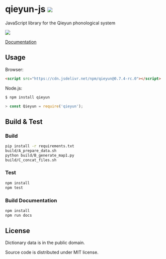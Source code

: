 # qieyun-js [![](https://data.jsdelivr.com/v1/package/npm/qieyun/badge)](https://www.jsdelivr.com/package/npm/qieyun)

JavaScript library for the Qieyun phonological system

![](https://nk2028.shn.hk/qieyun-js/demo/qieyun-js.png)

[Documentation](https://nk2028.shn.hk/qieyun-js/)

## Usage

Browser:

```html
<script src="https://cdn.jsdelivr.net/npm/qieyun@0.7.4-rc.0"></script>
```

Node.js:

```sh
$ npm install qieyun
```

```javascript
> const Qieyun = require('qieyun');
```

## Build & Test

### Build

```sh
pip install -r requirements.txt
build/A_prepare_data.sh
python build/B_generate_map1.py
build/C_concat_files.sh
```

### Test

```sh
npm install
npm test
```

### Build Documentation

```sh
npm install
npm run docs
```

## License

Dictionary data is in the public domain.

Source code is distributed under MIT license.
